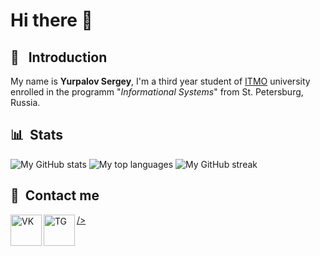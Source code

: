 # Hi there 👋

## 🤗 &nbsp; Introduction

My name is **Yurpalov Sergey**, I'm a third year student of [ITMO](https://en.itmo.ru/en/) university enrolled in the programm "_Informational Systems_" from St. Petersburg, Russia.

## 📊 &nbsp;Stats

![My GitHub stats](https://github-readme-stats.vercel.app/api?username=wilfordaf&show_icons=true&count_private=true&theme=dracula)
![My top languages](https://github-readme-stats.vercel.app/api/top-langs/username=wilfordaf&layout=compact&count_private=true&theme=dracula&langs_count=10&card_width=445)
![My GitHub streak](https://github-readme-streak-stats.herokuapp.com/?user=wilfordaf&show_icons=true&theme=dracula)

## 📱&nbsp; Contact me

[<img align="left" alt="VK" width="50px" src="https://img.icons8.com/ios/50/000000/vk-circled--v1.png"/>/>][vk]
[<img align="left" alt="TG" width="50px" src="https://img.icons8.com/ios/50/000000/telegram.png"/>][tg]

[vk]: https://vk.com/wilfordaf
[tg]: https://t.me/wilfordaf
